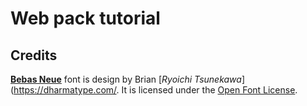 # Web pack tutorial

## Credits

[**Bebas Neue**](https://github.com/dharmatype/Bebas-Neue) font is design by Brian [_Ryoichi Tsunekawa_](https://dharmatype.com/. It is licensed under the [Open Font License](https://scripts.sil.org/cms/scripts/page.php?site_id=nrsi&id=OFL).
